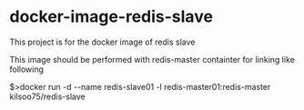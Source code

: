 # docker-image-redis-slave
This project is for the docker image of redis slave

This image should be performed with redis-master containter for linking like following

$>docker run -d --name redis-slave01 -l redis-master01:redis-master kilsoo75/redis-slave
